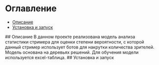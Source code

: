 # Оглавление

- [Описание](#description)
- [Установка и запуск](#launch)

<a name="description">
## Описание
В данном проекте реализована модель анализа статистики стримера для оценки степени вероятности, с которой данный стример использует ботов для накрутки количества зрителей. Модель основана на деревьях решений. Для обучения модели используется excel-таблица.

<a name="launch">
## Установка и запуск